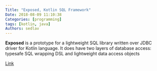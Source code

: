 ```yaml
---
Title: "Exposed, Kotlin SQL Framework"
Date: 2018-08-09 11:10:38
Categories: [programming]
tags: [kotlin, java]
Authors: sedlav
---
```


**Exposed** is a prototype for a lightweight SQL library written over JDBC driver for Kotlin language. It does have two layers of database access: typesafe SQL wrapping DSL and lightweight data access objects

[Link](https://github.com/JetBrains/Exposed)
